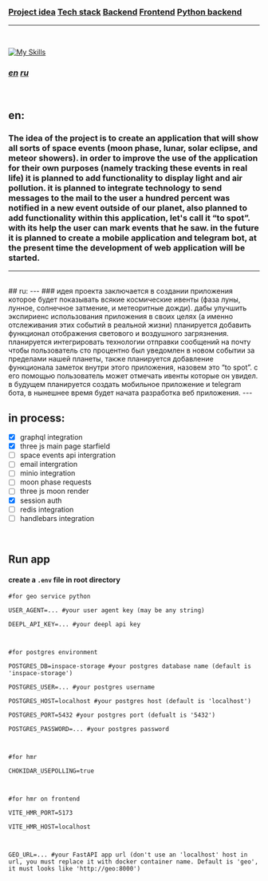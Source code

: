 ### <a></a><a></a><a></a><a href="#idea">Project idea</a> <a href="#stack">Tech stack</a> <a href="backend_docs">Backend</a> <a href="#frontend">Frontend</a> <a href="#fastapi">Python backend</a>

---

<br id="stack">

[![My Skills](https://skillicons.dev/icons?i=nestjs,postgres,prisma,typescript,docker,webpack,yarn,python,fastapi,html,css,react,vite,styledcomponents,graphql,threejs)](https://skillicons.dev)

### **_<a href="#en_idea">en</a> <a href="ru_idea">ru</a>_**

<br id="en_idea">

## en:

### The idea of the project is to create an application that will show all sorts of space events (moon phase, lunar, solar eclipse, and meteor showers). in order to improve the use of the application for their own purposes (namely tracking these events in real life) it is planned to add functionality to display light and air pollution. it is planned to integrate technology to send messages to the mail to the user a hundred percent was notified in a new event outside of our planet, also planned to add functionality within this application, let's call it “to spot”. with its help the user can mark events that he saw. in the future it is planned to create a mobile application and telegram bot, at the present time the development of web application will be started.

---

<br id="ru_idea">
## ru:
---
### идея проекта заключается в создании приложения которое будет показывать всякие космические ивенты (фаза луны, лунное, солнечное затмение, и метеоритные дожди). дабы улучшить экспириенс использования приложения в своих целях (а именно отслеживания этих событий в реальной жизни) планируется добавить функционал отображения светового и воздушного загрязнения. планируется интегрировать технологии отправки сообщений на почту чтобы пользователь сто процентно был уведомлен в новом событии за пределами нашей планеты, также планируется добавление функционала заметок внутри этого приложения, назовем это “to spot”. с его помощью пользователь может отмечать ивенты которые он увидел. в будущем планируется создать мобильное приложение и telegram бота, в нынешнее время будет начата разработка веб приложения.
---

<br id="in_process">

## in process:

- [x] graphql integration
- [x] three js main page starfield
- [ ] space events api intergration
- [ ] email intergration
- [ ] minio integration
- [ ] moon phase requests
- [ ] three js moon render
- [x] session auth
- [ ] redis integration
- [ ] handlebars integration

<br id="run_app">

## Run app

#### create a `.env` file in root directory

```.env
#for geo service python

USER_AGENT=... #your user agent key (may be any string)

DEEPL_API_KEY=... #your deepl api key



#for postgres environment

POSTGRES_DB=inspace-storage #your postgres database name (default is 'inspace-storage')

POSTGRES_USER=... #your postgres username

POSTGRES_HOST=localhost #your postgres host (default is 'localhost')

POSTGRES_PORT=5432 #your postgres port (defualt is '5432')

POSTGRES_PASSWORD=... #your postgres password



#for hmr

CHOKIDAR_USEPOLLING=true



#for hmr on frontend

VITE_HMR_PORT=5173

VITE_HMR_HOST=localhost



GEO_URL=... #your FastAPI app url (don't use an 'localhost' host in url, you must replace it with docker container name. Default is 'geo', it must looks like 'http://geo:8000')
```
